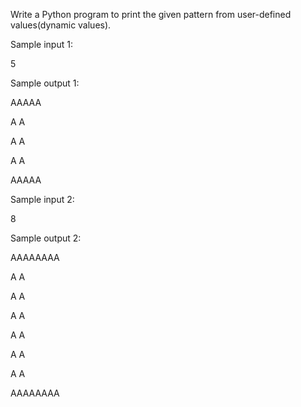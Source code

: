Write a Python program to print the given pattern from user-defined values(dynamic values).

Sample input 1:

5

Sample output 1:

AAAAA

A    A

A    A

A    A

AAAAA

Sample input 2:

8

Sample output 2:

AAAAAAAA

A         A

A         A

A         A

A         A

A         A

A         A

AAAAAAAA
